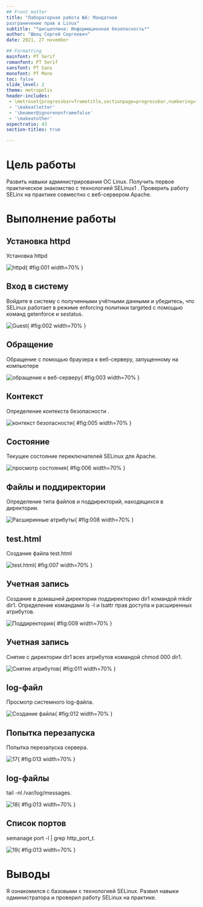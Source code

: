 ```yaml
---
## Front matter
title: "Лабораторная работа №6: Мандатное
разграничение прав в Linux"
subtitle: "*дисциплина: Информационная безопасность*"
author: "Швец Сергей Сергеевич"
date: 2021, 27 november

## Formatting
mainfont: PT Serif
romanfont: PT Serif
sansfont: PT Sans
monofont: PT Mono
toc: false
slide_level: 2
theme: metropolis
header-includes:
 - \metroset{progressbar=frametitle,sectionpage=progressbar,numbering=fraction}
 - '\makeatletter'
 - '\beamer@ignorenonframefalse'
 - '\makeatother'
aspectratio: 43
section-titles: true

---
```



# Цель работы

Развить навыки администрирования ОС Linux. Получить первое практическое знакомство с технологией SELinux1
.
Проверить работу SELinx на практике совместно с веб-сервером
Apache.

# Выполнение работы

## Установка httpd

Установка httpd

![httpd](1.jpg){ #fig:001 width=70% }

## Вход в систему

Войдите в систему с полученными учётными данными и убедитесь, что
SELinux работает в режиме enforcing политики targeted с помощью команд getenforce и sestatus.

![Guest](2.jpg){ #fig:002 width=70% }

## Обращение

Обращение с помощью браузера к веб-серверу, запущенному на
компьютере

![обращение к веб-серверу](3.jpg){ #fig:003 width=70% }


## Контекст


Определение контекста безопасности .

![контекст безопасности ](4.jpg){ #fig:005 width=70% }

## Состояние

Текущее состояние переключателей SELinux для Apache.

![просмотр состояния](7.jpg){ #fig:006 width=70% }

## Файлы и поддиректории

Определение типа файлов и поддиректорий, находящихся в директории.

![Расширинные атрибуты](9.jpg){ #fig:008 width=70% }

## test.html

Создание файла test.html

![test.html](6.jpg){ #fig:007 width=70% }

## Учетная запись

Создание в домашней директории поддиректорию dir1 командой mkdir dir1. Определение командами ls -l и lsattr прав доступа и расширенных атрибутов.

![Поддиректория](8.jpg){ #fig:009 width=70% }


## Учетная запись

Снятие с директории dir1 всех атрибутов командой chmod 000 dir1.

![Снятие атрибутов](9.jpg){ #fig:011 width=70% }

## log-файл

Просмотр системного log-файла.

![Создание файла](10.jpg){ #fig:012 width=70% }

## Попытка перезапуска

Попытка перезапуска сервера.

![17](11.jpg){ #fig:013 width=70% }

## log-файлы

tail -nl /var/log/messages.

![18](13.jpg){ #fig:013 width=70% }

## Список портов

semanage port -l | grep http_port_t.

![19](12.jpg){ #fig:013 width=70% }

# Выводы

Я ознакомился с базовыми с технологией SELinux. Развил навыки одминистратора и проверил работу SELinux на практике.
